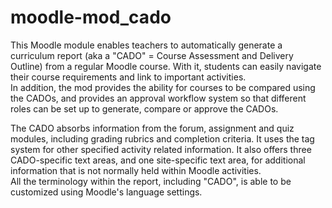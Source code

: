 # moodle-mod_cado
This Moodle module enables teachers to automatically generate a curriculum report (aka a "CADO" = Course Assessment and Delivery Outline) from a regular Moodle course.  With it, students can easily navigate their course requirements and link to important activities.  
In addition, the mod provides the ability for courses to be compared using the CADOs, and provides an approval workflow system so that different roles can be set up to generate, compare or approve the CADOs.  

The CADO absorbs information from the forum, assignment and quiz modules, including grading rubrics and completion criteria. It uses the tag system for other specified activity related information.  It also offers three CADO-specific text areas, and one site-specific text area, for additional information that is not normally held within Moodle activities.  
All the terminology within the report, including "CADO", is able to be customized using Moodle's language settings.

